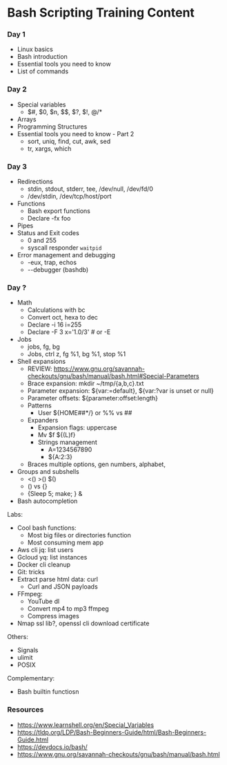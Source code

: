# Bash Scripting Training Content

### Day 1
- Linux basics
- Bash introduction
- Essential tools you need to know
- List of commands

### Day 2
- Special variables
  - $#, $0, $n, $$, $?, $!, $@/$*
- Arrays
- Programming Structures
- Essential tools you need to know - Part 2
  - sort, uniq, find, cut, awk, sed
  - tr, xargs, which

### Day 3
- Redirections
  - stdin, stdout, stderr, tee, /dev/null, /dev/fd/0
  - /dev/stdin, /dev/tcp/host/port
- Functions
  - Bash export functions 
  - Declare -fx foo
- Pipes
- Status and Exit codes
  - 0 and 255
  - syscall responder `waitpid`
- Error management and debugging
  - -eux, trap, echos
  - --debugger (bashdb)

### Day ?
- Math
  - Calculations with bc 
  - Convert oct, hexa to dec
  - Declare -i 16 i=255 
  - Declare -F 3 x='1.0/3' # or -E 
- Jobs
  - jobs, fg, bg
  - Jobs, ctrl z, fg %1, bg %1, stop %1 
- Shell expansions
  - REVIEW: https://www.gnu.org/savannah-checkouts/gnu/bash/manual/bash.html#Special-Parameters
  - Brace expansion: mkdir ~/tmp/{a,b,c}.txt
  - Parameter expansion: ${var:=default}, ${var:?var is unset or null}
  - Parameter offsets: ${parameter:offset:length}
  - Patterns
    - User ${HOME##*/} or %% vs ##
  - Expanders
    - Expansion flags: uppercase 
    - Mv $f ${(L)f} 
    - Strings management
      - A=1234567890
      - ${A:2:3}
  - Braces multiple options, gen numbers, alphabet, 
- Groups and subshells
  - <() >() $() 
  - () vs {}
  - {Sleep 5; make; } &
- Bash autocompletion

Labs:
- Cool bash functions:
  - Most big files or directories function
  - Most consuming mem app
- Aws cli jq: list users
- Gcloud yq: list instances
- Docker cli cleanup
- Git: tricks
- Extract parse html data: curl
  - Curl and JSON payloads
- FFmpeg:
  - YouTube dl 
  - Convert mp4 to mp3 ffmpeg
  - Compress images
- Nmap ssl lib?, openssl cli download certificate

Others:
- Signals
- ulimit
- POSIX

Complementary:
- Bash builtin functiosn

### Resources
- https://www.learnshell.org/en/Special_Variables
- https://tldp.org/LDP/Bash-Beginners-Guide/html/Bash-Beginners-Guide.html
- https://devdocs.io/bash/
- https://www.gnu.org/savannah-checkouts/gnu/bash/manual/bash.html

